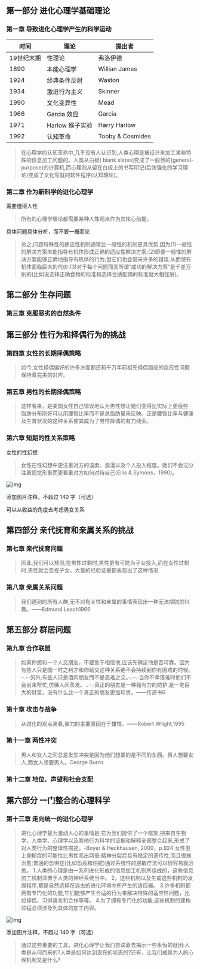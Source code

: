 ## 第一部分  进化心理学基础理论 

### 第一章  导致进化心理学产生的科学运动 

| 时间       | 理论            | 提出者           |
| ---------- | --------------- | ---------------- |
| 19世纪末期 | 性理论          | 弗洛伊德         |
| 1890       | 本能心理学      | Willian James    |
| 1924       | 经典条件反射    | Waston           |
| 1934       | 激进行为主义    | Skinner          |
| 1990       | 文化变异性      | Mead             |
| 1966       | Garcia 效应     | Garcia           |
| 1971       | Harlow 猴子实验 | Harry Harlow     |
| 1992       | 认知革命        | Tooby & Cosmides |

> 在心理学的认知革命中,几乎没有人认识到,人类心理是被设计来加工某些特殊的信息加工问题的。人类从白板( blank slates)变成了一般目的(general-purpose)的计算机,而心理则从留在白板上的书写印记(后效强化的学习理论)变成了文化写就的软件程序(认知理论)。

### 第二章  作为新科学的进化心理学 

需要懂得人性

> 所有的心理学理论都需要某种人性观来作为其核心前提。

具体问题具体分析，而不要一概而论

> 总之,问题特殊性的适应性机制通常比一般性的机制更具优势,因为(1)一般性的解决方案未能指导有机体形成正确的适应性解决方案;(2)即便一般性的解决方案能够正确地指导有机体的行为,但它们也会带来许多的错误,从而使有机体面临巨大的代价:(3)对于每个问题而言所谓“成功的解决方案”是千差万别的(比如说选择正确食物的标准和选择合适配偶的标准就大相径庭)。

## 第二部分 生存问题

### 第三章  克服恶劣的自然条件

## 第三部分  性行为和择偶行为的挑战

### 第四章  女性的长期择偶策略

> 如今,女性择偶偏好的许多方面都还和千万年前祖先择偶面临的适应性问题保持着完美的对应。

### 第五章  男性的长期择偶策略

> 这样看来，是美国女性自己错误地认为男性想让她们变得比实际上更瘦些 脂肪分布刚好可以用腰臀比率而不是总脂肪量来反映。正是腰臀比率与健康及生育状况的这种关系使其成为了男性择偶的有力线索。

### 第六章  短期的性关系策略

女性的性幻想

> 女性在性幻想中更注重对方的温柔、浪漫以及个人投入程度。她们不会过分注重视觉形象而更看重对方如何对待自己(EIlis & Symons，1990)。

![img](https://picx.zhimg.com/80/v2-a71b7b2e9d144d73a1a3ac3e8676af9d_720w.png?source=d16d100b)





添加图片注释，不超过 140 字（可选）

可以从收益的角度去考虑男女关系

## 第四部分  亲代抚育和亲属关系的挑战

### 第七章  亲代抚育问题

> 因此,我们可以预测,在男性过剩时,男性更有可能为子女投入,而在女性过剩时,男性就会忽视子女。大量的经验证据都表现出了这种情况

### 第八章  亲属关系问题

> 我们遇到的所有人群,无不对有关性和亲属的事情表现出一种无法摆脱的兴趣。——Edmund Leach1966

## 第五部分  群居问题

### 第九章  合作联盟

> 如果你想和一个人交朋友，不要急于相信他,应该先确定他是否可靠。因为有些人只是图一时之利才和你结交这种关系绝不会持续到你有困难的时候。··.···另外,有些人只是酒肉朋友而不是患难之交。·..··.·当你不幸落难时他们不会前来帮忙,仿佛人间蒸发。..··.·真正的朋友是一种强有力的防护,是一笔巨大的财富。没有什么比一个真正的朋友更加珍贵。——传道书6

### 第十章  攻击与战争

> 从进化的观点来看,暴力的主要原因在于雄性。——Robert Wright,1995

### 第十一章  两性冲突

> 男人和女人之间总是发生冲突是因为他们想要的是不同的东西。男人想要女人,而女人想要男人。Ceorge Burns

### 第十二章  地位、声望和社会支配

## 第六部分  一门整合的心理科学

### 第十三章  走向统一的进化心理学

> 进化心理学最为激动人心的事情是,它为我们提供了一个框架,把来自生物学、人类学、心理学以及其他行为科学的证据和解释全部整合起来,形成了对人类行为的整体性描述。-Boyer & Heckhausen, 2000，p.924 女性患上抑郁症的可能性比男性高出两倍;精神分裂症具有稳定的遗传性,而且很难治愈;普通的恐惧症(比如恐高和怕蛇)通过系统性的脱敏疗法可以很容易就治愈。 1.人类的心理是由一系列进化形成的信息加工机制所组成的，这些信息加工机制深置于人类的神经系统当中。 2，这些机制以及生成这些机制的发展程序,都是自然选择在远古的进化环境中所产生的适应器。 3.许多机制都拥有专门化的功能,它们能够产生合适的行为来解决特殊的适应性问题，比如择偶、习得语言和合作等等。 4.为了拥有专门化的功能,这些机制的建构过程必须涉及到具体的加工内容。

![img](https://pic1.zhimg.com/80/v2-05ae639c4bc37972ae004b2780b721ff_720w.png?source=d16d100b)





添加图片注释，不超过 140 字（可选）

> 通过这些重要的工具，进化心理学让我们尝试着去揭示一些永恒的谜团:人类是从何而来的?人类是如何达到现在的状态的?还有，让我们成其为人的心理机制又是什么?